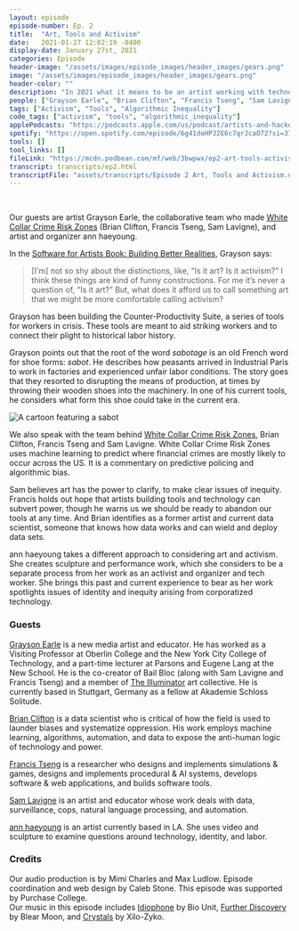 ```yaml
---
layout: episode
episode-number: Ep. 2
title:  "Art, Tools and Activism"
date:   2021-01-27 12:02:19 -0400
display-date: January 27st, 2021
categories: Episode
header-image: "/assets/images/episode_images/header_images/gears.png"
image: "/assets/images/episode_images/header_images/gears.png"
header-color: ""
description: "In 2021 what it means to be an artist working with technology is wide open, and we're here to explore it in detail, especially looking at issues of creativity and equity. In today's episode we're talking about art and activism, toolbuilding and technology."
people: ["Grayson Earle", "Brian Clifton", "Francis Tseng", "Sam Lavigne","ann haeyoung"]
tags: ["Activism", "Tools", "Algorithmic Inequality"]
code_tags: ["activism", "tools", "algorithmic_inequality"]
applePodcasts: "https://podcasts.apple.com/us/podcast/artists-and-hackers/id1536778522?i=1000506895284"
spotify: "https://open.spotify.com/episode/6g41doHPJ2E6c7qrJcaO72?si=3783a235849c4875"
tools: []
tool_links: []
fileLink: "https://mcdn.podbean.com/mf/web/3bwpwx/ep2-art-tools-activism-final.mp3"
transcript: transcripts/ep2.html
transcriptFile: "assets/transcripts/Episode 2 Art, Tools and Activism.docx"
---
```


<br>

Our guests are artist Grayson Earle, the collaborative team who made [White Collar Crime Risk Zones](https://whitecollar.thenewinquiry.com/) (Brian Clifton, Francis Tseng, Sam Lavigne), and artist and organizer ann haeyoung.



In the [Software for Artists Book: Building Better Realities](https://pioneerworks.org/publishing/software-for-artists-book/), Grayson says:



> [I'm] not so shy about the distinctions, like, “Is it art? Is it activism?” I think these things are kind of funny constructions. For me it’s never a question of, “Is it art?” But, what does it afford us to call something art that we might be more comfortable calling activism?



Grayson has been building the Counter-Productivity Suite, a series of tools for workers in crisis. These tools are meant to aid striking workers and to connect their plight to historical labor history.



Grayson points out that the root of the word *sabotage* is an old French word for shoe forms: *sabot*. He describes how  peasants arrived in Industrial Paris to work in factories and experienced unfair labor conditions. The story goes that they resorted to disrupting the means of production, at times by throwing their wooden shoes into the machinery. In one of his current tools, he considers what form this shoe could take in the current era.



<img src="{{site.baseurl}}/assets/images/sabot.jpg"
alt="A cartoon featuring a sabot" />



We also speak with the team behind [White Collar Crime Risk Zones](https://whitecollar.thenewinquiry.com/), Brian Clifton, Francis Tseng and Sam Lavigne. White Collar Crime Risk Zones uses machine learning to predict where financial crimes are mostly likely to occur across the US. It is a commentary on predictive policing and algorithmic bias.



Sam believes art has the power to clarify, to make clear issues of inequity. Francis holds out hope that artists building tools and technology can subvert power, though he warns us we should be ready to abandon our tools at any time. And Brian identifies as a former artist and current data scientist, someone that knows how data works and can wield and deploy data sets.



ann haeyoung takes a different approach to considering art and activism. She creates sculpture and performance work, which she considers to be a separate process from her work as an activist and organizer and tech worker. She brings this past and current experience to bear as her work spotlights issues of identity and inequity arising from corporatized technology.
<br>
### Guests

<a href="https://graysonearle.com/" alt="Grayson Earle" class="nameTag">Grayson Earle</a> is a new media artist and educator. He has worked as a Visiting Professor at Oberlin College and the New York City College of Technology, and a part-time lecturer at Parsons and Eugene Lang at the New School. He is the co-creator of Bail Bloc (along with Sam Lavigne and Francis Tseng) and a member of [The Illuminator](http://theilluminator.org/) art collective. He is currently based in Stuttgart, Germany as a fellow at Akademie Schloss Solitude.



<a href="https://brianclifton.io" alt="Brian Clifton" class="nameTag">Brian Clifton</a> is a data scientist who is critical of how the field is used to launder biases and systematize oppression. His work employs machine learning, algorithms, automation, and data to expose the anti-human logic of technology and power.



<a href="https://frnsys.com/" alt="Francis Tseng" class="nameTag">Francis Tseng</a> is a researcher who designs and implements simulations & games, designs and implements procedural & AI systems, develops software & web applications, and builds software tools.



<a href="https://lav.io" alt="Sam Lavigne" class="nameTag">Sam Lavigne</a> is an artist and educator whose work deals with data, surveillance, cops, natural language processing, and automation.



<a href="https://a-tbd.com" alt="ann aaeyoung" class="nameTag">ann haeyoung</a> is an artist currently based in LA. She uses video and sculpture to examine questions around technology, identity, and labor.
<br>
### Credits

Our audio production is by Mimi Charles and Max Ludlow. Episode coordination and web design by Caleb Stone. This episode was supported by Purchase College.
<br>
Our music in this episode includes [Idiophone](https://www.freemusicarchive.org/music/Bio_Unit/disquiet/idiophone) by Bio Unit, [Further Discovery](https://www.freemusicarchive.org/music/Blear_Moon/expanding-lands-2020/further-discovery-2) by Blear Moon, and [Crystals](https://www.freemusicarchive.org/music/Xylo-Ziko/motif-remix/crystals) by Xilo-Zyko.
